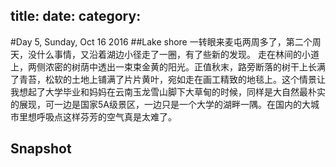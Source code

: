 title:
date:
category: 
---
#Day 5, Sunday, Oct 16 2016
##Lake shore
一转眼来麦屯两周多了，第二个周天，没什么事情，又沿着湖边小径走了一圈，有了些新的发现。
走在林间的小道上，两侧浓密的树荫中透出一束束金黄的阳光。正值秋末，路旁断落的树干上长满了青苔，松软的土地上铺满了片片黄叶，宛如走在画工精致的地毯上。这个情景让我想起了大学毕业和妈妈在云南玉龙雪山脚下大草甸的时候，同样是大自然最朴实的展现，可一边是国家5A级景区，一边只是一个大学的湖畔一隅。在国内的大城市里想呼吸点这样芬芳的空气真是太难了。

## Snapshot